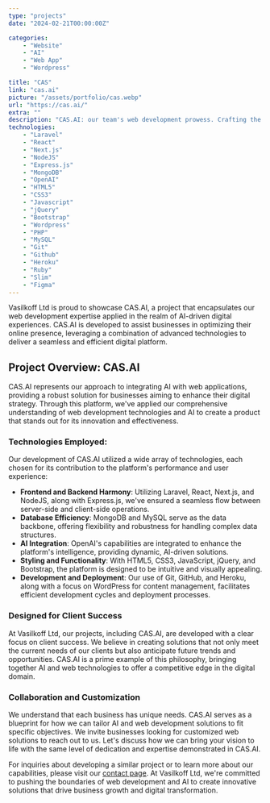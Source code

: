 ```yaml
---
type: "projects"
date: "2024-02-21T00:00:00Z"

categories: 
    - "Website"
    - "AI"
    - "Web App"
    - "Wordpress"

title: "CAS"
link: "cas.ai"
picture: "/assets/portfolio/cas.webp"
url: "https://cas.ai/"
extra: ""
description: "CAS.AI: our team's web development prowess. Crafting the digital experience for CAS.AI with innovation and expertise"
technologies:
    - "Laravel"
    - "React"
    - "Next.js"
    - "NodeJS"
    - "Express.js"
    - "MongoDB"
    - "OpenAI"
    - "HTML5"
    - "CSS3"
    - "Javascript"
    - "jQuery"
    - "Bootstrap"
    - "Wordpress"
    - "PHP"
    - "MySQL"
    - "Git"
    - "Github"
    - "Heroku"
    - "Ruby"
    - "Slim"
    - "Figma"
---
```

Vasilkoff Ltd is proud to showcase CAS.AI, a project that encapsulates our web development expertise applied in the realm of AI-driven digital experiences. CAS.AI is developed to assist businesses in optimizing their online presence, leveraging a combination of advanced technologies to deliver a seamless and efficient digital platform.

## Project Overview: CAS.AI
CAS.AI represents our approach to integrating AI with web applications, providing a robust solution for businesses aiming to enhance their digital strategy. Through this platform, we've applied our comprehensive understanding of web development technologies and AI to create a product that stands out for its innovation and effectiveness.

### Technologies Employed:
Our development of CAS.AI utilized a wide array of technologies, each chosen for its contribution to the platform's performance and user experience:

- **Frontend and Backend Harmony**: Utilizing Laravel, React, Next.js, and NodeJS, along with Express.js, we've ensured a seamless flow between server-side and client-side operations.
- **Database Efficiency**: MongoDB and MySQL serve as the data backbone, offering flexibility and robustness for handling complex data structures.
- **AI Integration**: OpenAI's capabilities are integrated to enhance the platform's intelligence, providing dynamic, AI-driven solutions.
- **Styling and Functionality**: With HTML5, CSS3, JavaScript, jQuery, and Bootstrap, the platform is designed to be intuitive and visually appealing.
- **Development and Deployment**: Our use of Git, GitHub, and Heroku, along with a focus on WordPress for content management, facilitates efficient development cycles and deployment processes.

### Designed for Client Success
At Vasilkoff Ltd, our projects, including CAS.AI, are developed with a clear focus on client success. We believe in creating solutions that not only meet the current needs of our clients but also anticipate future trends and opportunities. CAS.AI is a prime example of this philosophy, bringing together AI and web technologies to offer a competitive edge in the digital domain.

### Collaboration and Customization
We understand that each business has unique needs. CAS.AI serves as a blueprint for how we can tailor AI and web development solutions to fit specific objectives. We invite businesses looking for customized web solutions to reach out to us. Let's discuss how we can bring your vision to life with the same level of dedication and expertise demonstrated in CAS.AI.

For inquiries about developing a similar project or to learn more about our capabilities, please visit our [contact page](https://vasilkoff.com/contact-us). At Vasilkoff Ltd, we're committed to pushing the boundaries of web development and AI to create innovative solutions that drive business growth and digital transformation.